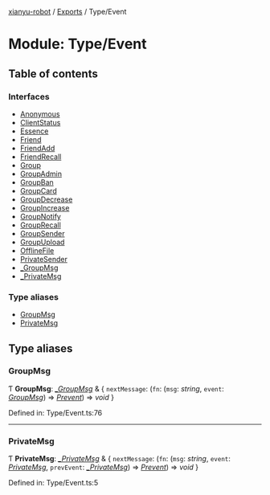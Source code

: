 [xianyu-robot](../README.md) / [Exports](../modules.md) / Type/Event

# Module: Type/Event

## Table of contents

### Interfaces

- [Anonymous](../interfaces/type_event.anonymous.md)
- [ClientStatus](../interfaces/type_event.clientstatus.md)
- [Essence](../interfaces/type_event.essence.md)
- [Friend](../interfaces/type_event.friend.md)
- [FriendAdd](../interfaces/type_event.friendadd.md)
- [FriendRecall](../interfaces/type_event.friendrecall.md)
- [Group](../interfaces/type_event.group.md)
- [GroupAdmin](../interfaces/type_event.groupadmin.md)
- [GroupBan](../interfaces/type_event.groupban.md)
- [GroupCard](../interfaces/type_event.groupcard.md)
- [GroupDecrease](../interfaces/type_event.groupdecrease.md)
- [GroupIncrease](../interfaces/type_event.groupincrease.md)
- [GroupNotify](../interfaces/type_event.groupnotify.md)
- [GroupRecall](../interfaces/type_event.grouprecall.md)
- [GroupSender](../interfaces/type_event.groupsender.md)
- [GroupUpload](../interfaces/type_event.groupupload.md)
- [OfflineFile](../interfaces/type_event.offlinefile.md)
- [PrivateSender](../interfaces/type_event.privatesender.md)
- [\_GroupMsg](../interfaces/type_event._groupmsg.md)
- [\_PrivateMsg](../interfaces/type_event._privatemsg.md)

### Type aliases

- [GroupMsg](type_event.md#groupmsg)
- [PrivateMsg](type_event.md#privatemsg)

## Type aliases

### GroupMsg

Ƭ **GroupMsg**: [*\_GroupMsg*](../interfaces/type_event._groupmsg.md) & { `nextMessage`: (`fn`: (`msg`: *string*, `event`: [*GroupMsg*](type_event.md#groupmsg)) => [*Prevent*](type_bot.md#prevent)) => *void*  }

Defined in: Type/Event.ts:76

___

### PrivateMsg

Ƭ **PrivateMsg**: [*\_PrivateMsg*](../interfaces/type_event._privatemsg.md) & { `nextMessage`: (`fn`: (`msg`: *string*, `event`: [*PrivateMsg*](type_event.md#privatemsg), `prevEvent`: [*\_PrivateMsg*](../interfaces/type_event._privatemsg.md)) => [*Prevent*](type_bot.md#prevent)) => *void*  }

Defined in: Type/Event.ts:5
